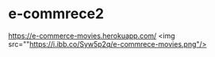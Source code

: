 # e-commrece2
https://e-commerce-movies.herokuapp.com/
<img src=""https://i.ibb.co/Syw5p2q/e-commrece-movies.png"/>
